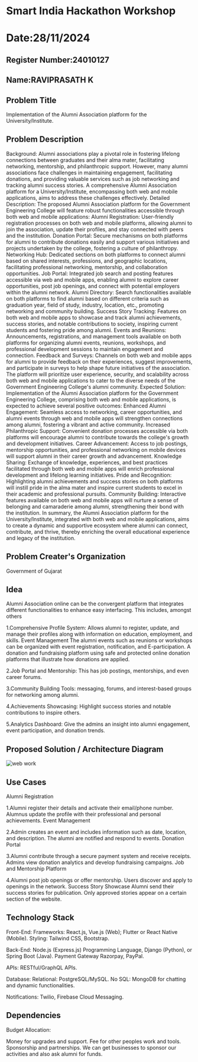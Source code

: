 # Smart India Hackathon Workshop
# Date:28/11/2024
## Register Number:24010127
## Name:RAVIPRASATH K
## Problem Title
Implementation of the Alumni Association platform for the University/Institute.
## Problem Description
Background: Alumni associations play a pivotal role in fostering lifelong connections between graduates and their alma mater, facilitating networking, mentorship, and philanthropic support. However, many alumni associations face challenges in maintaining engagement, facilitating donations, and providing valuable services such as job networking and tracking alumni success stories. A comprehensive Alumni Association platform for a University/Institute, encompassing both web and mobile applications, aims to address these challenges effectively. Detailed Description: The proposed Alumni Association platform for the Government Engineering College will feature robust functionalities accessible through both web and mobile applications: Alumni Registration: User-friendly registration processes on both web and mobile platforms, allowing alumni to join the association, update their profiles, and stay connected with peers and the institution. Donation Portal: Secure mechanisms on both platforms for alumni to contribute donations easily and support various initiatives and projects undertaken by the college, fostering a culture of philanthropy. Networking Hub: Dedicated sections on both platforms to connect alumni based on shared interests, professions, and geographic locations, facilitating professional networking, mentorship, and collaboration opportunities. Job Portal: Integrated job search and posting features accessible via web and mobile apps, enabling alumni to explore career opportunities, post job openings, and connect with potential employers within the alumni network. Alumni Directory: Search functionalities available on both platforms to find alumni based on different criteria such as graduation year, field of study, industry, location, etc., promoting networking and community building. Success Story Tracking: Features on both web and mobile apps to showcase and track alumni achievements, success stories, and notable contributions to society, inspiring current students and fostering pride among alumni. Events and Reunions: Announcements, registrations, and management tools available on both platforms for organizing alumni events, reunions, workshops, and professional development sessions to maintain engagement and connection. Feedback and Surveys: Channels on both web and mobile apps for alumni to provide feedback on their experiences, suggest improvements, and participate in surveys to help shape future initiatives of the association. The platform will prioritize user experience, security, and scalability across both web and mobile applications to cater to the diverse needs of the Government Engineering College's alumni community. Expected Solution: Implementation of the Alumni Association platform for the Government Engineering College, comprising both web and mobile applications, is expected to achieve several positive outcomes: Enhanced Alumni Engagement: Seamless access to networking, career opportunities, and alumni events through web and mobile apps will strengthen connections among alumni, fostering a vibrant and active community. Increased Philanthropic Support: Convenient donation processes accessible via both platforms will encourage alumni to contribute towards the college's growth and development initiatives. Career Advancement: Access to job postings, mentorship opportunities, and professional networking on mobile devices will support alumni in their career growth and advancement. Knowledge Sharing: Exchange of knowledge, experiences, and best practices facilitated through both web and mobile apps will enrich professional development and lifelong learning initiatives. Pride and Recognition: Highlighting alumni achievements and success stories on both platforms will instill pride in the alma mater and inspire current students to excel in their academic and professional pursuits. Community Building: Interactive features available on both web and mobile apps will nurture a sense of belonging and camaraderie among alumni, strengthening their bond with the institution. In summary, the Alumni Association platform for the University/Institute, integrated with both web and mobile applications, aims to create a dynamic and supportive ecosystem where alumni can connect, contribute, and thrive, thereby enriching the overall educational experience and legacy of the institution.
## Problem Creater's Organization

Government of Gujarat

## Idea

Alumni Association online can be the convergent platform that integrates different functionalities to enhance easy interfacing. This includes, amongst others

1.Comprehensive Profile System: Allows alumni to register, update, and manage their profiles along with information on education, employment, and skills.
Event Management The alumni events such as reunions or workshops can be organized with event registration, notification, and E-participation.
A donation and fundraising platform using safe and protected online donation platforms that illustrate how donations are applied.

2.Job Portal and Mentorship: This has job postings, mentorships, and even career forums.

3.Community Building Tools: messaging, forums, and interest-based groups for networking among alumni.

4.Achievements Showcasing: Highlight success stories and notable contributions to inspire others.

5.Analytics Dashboard: Give the admins an insight into alumni engagement, event participation, and donation trends.

## Proposed Solution / Architecture Diagram
![web work](https://github.com/user-attachments/assets/29eee2ec-d30f-4546-b539-e1a4f42700aa)
## Use Cases

Alumni Registration

1.Alumni register their details and activate their email/phone number.
Alumnus update the profile with their professional and personal achievements.
Event Management

2.Admin creates an event and includes information such as date, location, and description.
The alumni are notified and respond to events.
Donation Portal

3.Alumni contribute through a secure payment system and receive receipts.
Admins view donation analytics and develop fundraising campaigns.
Job and Mentorship Platform

4.Alumni post job openings or offer mentorship.
Users discover and apply to openings in the network. Success Story Showcase Alumni send their success stories for publication. Only approved stories appear on a certain section of the website.

## Technology Stack
Front-End:
Frameworks: React.js, Vue.js (Web); Flutter or React Native (Mobile).
Styling: Tailwind CSS, Bootstrap.

Back-End:
Node.js (Express.js) Programming Language, Django (Python), or Spring Boot (Java).
Payment Gateway Razorpay, PayPal.

APIs: RESTful/GraphQL APIs.

Database:
 Relational: PostgreSQL/MySQL.
 No SQL: MongoDB for chatting and dynamic functionalities.

Notifications: Twilio, Firebase Cloud Messaging.

## Dependencies
Budget Allocation:

Money for upgrades and support. Fee for other peoples work and tools. Sponsorship and partnerships.
We can get businesses to sponsor our activities and also ask alumni for funds.
